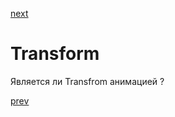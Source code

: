 <a href="03.md">next</a>

<h1>Transform</h1>

<div>
Является ли Transfrom анимацией ?
</div>

<a href="01.md">prev</a>
